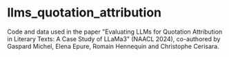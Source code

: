 # llms_quotation_attribution
Code and data used in the paper "Evaluating LLMs for Quotation Attribution in Literary Texts: A Case Study of LLaMa3" (NAACL 2024), co-authored by Gaspard Michel, Elena Epure, Romain Hennequin and Christophe Cerisara. 
